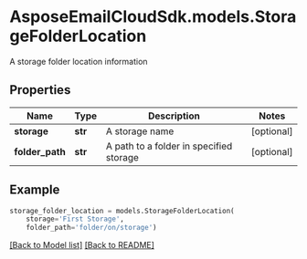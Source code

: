 # AsposeEmailCloudSdk.models.StorageFolderLocation

A storage folder location information             

## Properties
Name | Type | Description | Notes
------------ | ------------- | ------------- | -------------
**storage** |**str** |A storage name              |[optional] 
**folder_path** |**str** |A path to a folder in specified storage              |[optional] 



## Example
```python
storage_folder_location = models.StorageFolderLocation(
    storage='First Storage',
    folder_path='folder/on/storage')
```


[[Back to Model list]](Models.md) [[Back to README]](README.md)

